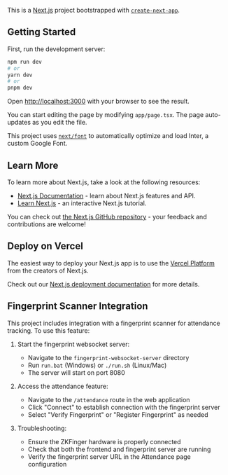 This is a [Next.js](https://nextjs.org/) project bootstrapped with [`create-next-app`](https://github.com/vercel/next.js/tree/canary/packages/create-next-app).

## Getting Started

First, run the development server:

```bash
npm run dev
# or
yarn dev
# or
pnpm dev
```

Open [http://localhost:3000](http://localhost:3000) with your browser to see the result.

You can start editing the page by modifying `app/page.tsx`. The page auto-updates as you edit the file.

This project uses [`next/font`](https://nextjs.org/docs/basic-features/font-optimization) to automatically optimize and load Inter, a custom Google Font.

## Learn More

To learn more about Next.js, take a look at the following resources:

- [Next.js Documentation](https://nextjs.org/docs) - learn about Next.js features and API.
- [Learn Next.js](https://nextjs.org/learn) - an interactive Next.js tutorial.

You can check out [the Next.js GitHub repository](https://github.com/vercel/next.js/) - your feedback and contributions are welcome!

## Deploy on Vercel

The easiest way to deploy your Next.js app is to use the [Vercel Platform](https://vercel.com/new?utm_medium=default-template&filter=next.js&utm_source=create-next-app&utm_campaign=create-next-app-readme) from the creators of Next.js.

Check out our [Next.js deployment documentation](https://nextjs.org/docs/deployment) for more details.

## Fingerprint Scanner Integration

This project includes integration with a fingerprint scanner for attendance tracking. To use this feature:

1. Start the fingerprint websocket server:

   - Navigate to the `fingerprint-websocket-server` directory
   - Run `run.bat` (Windows) or `./run.sh` (Linux/Mac)
   - The server will start on port 8080

2. Access the attendance feature:

   - Navigate to the `/attendance` route in the web application
   - Click "Connect" to establish connection with the fingerprint server
   - Select "Verify Fingerprint" or "Register Fingerprint" as needed

3. Troubleshooting:
   - Ensure the ZKFinger hardware is properly connected
   - Check that both the frontend and fingerprint server are running
   - Verify the fingerprint server URL in the Attendance page configuration
